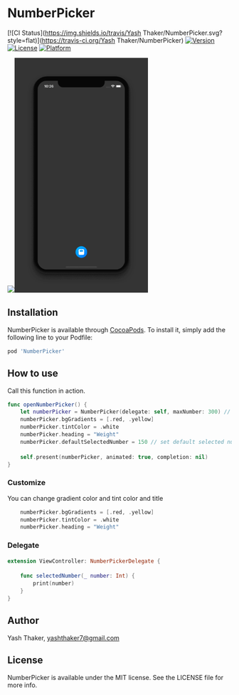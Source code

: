 # NumberPicker

[![CI Status](https://img.shields.io/travis/Yash Thaker/NumberPicker.svg?style=flat)](https://travis-ci.org/Yash Thaker/NumberPicker)
[![Version](https://img.shields.io/cocoapods/v/NumberPicker.svg?style=flat)](https://cocoapods.org/pods/NumberPicker)
[![License](https://img.shields.io/cocoapods/l/NumberPicker.svg?style=flat)](https://cocoapods.org/pods/NumberPicker)
[![Platform](https://img.shields.io/cocoapods/p/NumberPicker.svg?style=flat)](https://cocoapods.org/pods/NumberPicker)


<img src="ScreenShot/numberPicker1.gif" width="300"><img src="ScreenShot/numberPicker2.gif" width="300">

## Installation

NumberPicker is available through [CocoaPods](https://cocoapods.org). To install
it, simply add the following line to your Podfile:

```ruby
pod 'NumberPicker'
```

How to use 
---------
Call this function in action.
```swift
func openNumberPicker() {
    let numberPicker = NumberPicker(delegate: self, maxNumber: 300) // set max number 
    numberPicker.bgGradients = [.red, .yellow]
    numberPicker.tintColor = .white
    numberPicker.heading = "Weight"
    numberPicker.defaultSelectedNumber = 150 // set default selected number

    self.present(numberPicker, animated: true, completion: nil)
}
```
### Customize 
You can change gradient color and tint color and title 
```swift
    numberPicker.bgGradients = [.red, .yellow]
    numberPicker.tintColor = .white
    numberPicker.heading = "Weight"
```
### Delegate 
```swift
extension ViewController: NumberPickerDelegate {

    func selectedNumber(_ number: Int) {
        print(number)
    }
}
```
## Author

Yash Thaker, yashthaker7@gmail.com

## License

NumberPicker is available under the MIT license. See the LICENSE file for more info.

